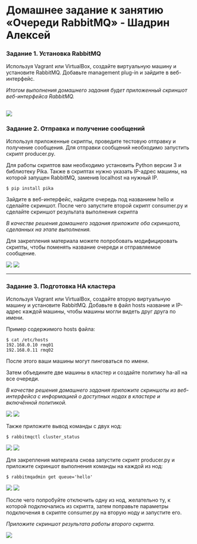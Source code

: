 # Домашнее задание к занятию «Очереди RabbitMQ» - Шадрин Алексей

### Задание 1. Установка RabbitMQ

Используя Vagrant или VirtualBox, создайте виртуальную машину и установите RabbitMQ.
Добавьте management plug-in и зайдите в веб-интерфейс.

*Итогом выполнения домашнего задания будет приложенный скриншот веб-интерфейса RabbitMQ.*

![](https://github.com/AleksShadrin/netology/blob/main/11-04-RabbitMQ/1.png)
---

### Задание 2. Отправка и получение сообщений

Используя приложенные скрипты, проведите тестовую отправку и получение сообщения.
Для отправки сообщений необходимо запустить скрипт producer.py.

Для работы скриптов вам необходимо установить Python версии 3 и библиотеку Pika.
Также в скриптах нужно указать IP-адрес машины, на которой запущен RabbitMQ, заменив localhost на нужный IP.

```shell script
$ pip install pika
```

Зайдите в веб-интерфейс, найдите очередь под названием hello и сделайте скриншот.
После чего запустите второй скрипт consumer.py и сделайте скриншот результата выполнения скрипта

*В качестве решения домашнего задания приложите оба скриншота, сделанных на этапе выполнения.*

Для закрепления материала можете попробовать модифицировать скрипты, чтобы поменять название очереди и отправляемое сообщение.


![](https://github.com/AleksShadrin/netology/blob/main/11-04-RabbitMQ/2.png)
![](https://github.com/AleksShadrin/netology/blob/main/11-04-RabbitMQ/3.png)

---

### Задание 3. Подготовка HA кластера

Используя Vagrant или VirtualBox, создайте вторую виртуальную машину и установите RabbitMQ.
Добавьте в файл hosts название и IP-адрес каждой машины, чтобы машины могли видеть друг друга по имени.

Пример содержимого hosts файла:
```shell script
$ cat /etc/hosts
192.168.0.10 rmq01
192.168.0.11 rmq02
```
После этого ваши машины могут пинговаться по имени.

Затем объедините две машины в кластер и создайте политику ha-all на все очереди.

*В качестве решения домашнего задания приложите скриншоты из веб-интерфейса с информацией о доступных нодах в кластере и включённой политикой.*

![](https://github.com/AleksShadrin/netology/blob/main/11-04-RabbitMQ/4.png)
![](https://github.com/AleksShadrin/netology/blob/main/11-04-RabbitMQ/5.png)

Также приложите вывод команды с двух нод:

```shell script
$ rabbitmqctl cluster_status
```

![](https://github.com/AleksShadrin/netology/blob/main/11-04-RabbitMQ/6.png)
![](https://github.com/AleksShadrin/netology/blob/main/11-04-RabbitMQ/7.png)

Для закрепления материала снова запустите скрипт producer.py и приложите скриншот выполнения команды на каждой из нод:

```shell script
$ rabbitmqadmin get queue='hello'
```

![](https://github.com/AleksShadrin/netology/blob/main/11-04-RabbitMQ/8.png)
![](https://github.com/AleksShadrin/netology/blob/main/11-04-RabbitMQ/9.png)

После чего попробуйте отключить одну из нод, желательно ту, к которой подключались из скрипта, затем поправьте параметры подключения в скрипте consumer.py на вторую ноду и запустите его.

*Приложите скриншот результата работы второго скрипта.*

![](https://github.com/AleksShadrin/netology/blob/main/11-04-RabbitMQ/10.png)